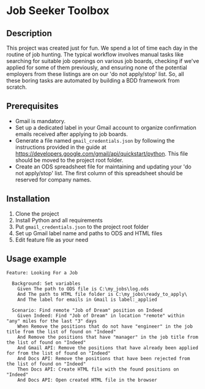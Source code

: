 # Job Seeker Toolbox



## Description

This project was created just for fun. We spend a lot of time each day in the routine of job hunting. The typical workflow involves manual tasks like searching for suitable job openings on various job boards, checking if we've applied for some of them previously, and ensuring none of the potential employers from these listings are on our 'do not apply/stop' list. So, all these boring tasks are automated by building a BDD framework from scratch.

## Prerequisites

- Gmail is mandatory.
- Set up a dedicated label in your Gmail account to organize confirmation emails received after applying to job boards.
- Generate a file named `gmail_credentials.json` by following the instructions provided in the guide at https://developers.google.com/gmail/api/quickstart/python. This file should be moved to the project root folder.
- Create an ODS spreadsheet file for maintaining and updating your 'do not apply/stop' list. The first column of this spreadsheet should be reserved for company names.

## Installation

1. Clone the project
2. Install Python and all requirements
3. Put `gmail_credentials.json` to the project root folder
4. Set up Gmail label name and paths to ODS and HTML files
5. Edit feature file as your need

## Usage example

```
Feature: Looking For a Job

  Background: Set variables
    Given The path to ODS file is C:\my_jobs\log.ods
    And The path to HTML file folder is C:\my_jobs\ready_to_apply\
    And The label for emails in Gmail is label:_applied

  Scenario: Find remote "Job of Dream" position on Indeed
    Given Indeed: Find "Job of Dream" in location "remote" within "any" miles for the last "3" days
    When Remove the positions that do not have "engineer" in the job title from the list of found on "Indeed"
    And Remove the positions that have "manager" in the job title from the list of found on "Indeed"
    And Gmail API: Remove the positions that have already been applied for from the list of found on "Indeed"
    And Docs API: Remove the positions that have been rejected from the list of found on "Indeed"
    Then Docs API: Create HTML file with the found positions on "Indeed"
    And Docs API: Open created HTML file in the browser
```


